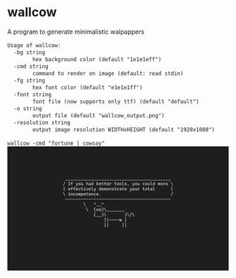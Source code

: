 # wallcow

A program to generate minimalistic walpappers

```
Usage of wallcow:
  -bg string
        hex background color (default "1e1e1eff")
  -cmd string
        command to render on image (default: read stdin)
  -fg string
        hex font color (default "e1e1e1ff")
  -font string
        font file (now supports only ttf) (default "default")
  -o string
        output file (default "wallcow_output.png")
  -resolution string
        output image resolution WIDTHxHEIGHT (default "1920x1080")
```

`wallcow -cmd "fortune | cowsay"`
![example image](example/output.png)
